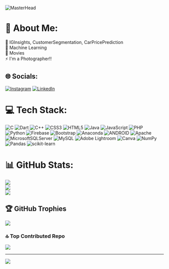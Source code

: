 ![MasterHead](https://camo.githubusercontent.com/8fcc70ef30bef7b4f9d8093988f48069df1b8a2dee2eb802def0b6a392df2a99/68747470733a2f2f7468756d62732e647265616d7374696d652e636f6d2f622f686f72697a6f6e74616c2d62616e6e65722d68616e64732d747970696e672d6c6170746f702d6b6579626f6172642d766172696f75732d656c656374726f6e69632d646576696365732d73796d626f6c732d70726f6772616d6d696e672d736f6674776172652d686f72697a6f6e74616c2d3132353931373932322e6a7067)
# 💫 About Me:
🔭 IGInsights, CustomerSegmentation, CarPricePrediction<br>🌱 Machine Learning<br>💬 Movies<br>⚡ I'm a Photographer!!


## 🌐 Socials:
[![Instagram](https://img.shields.io/badge/Instagram-%23E4405F.svg?logo=Instagram&logoColor=white)](https://instagram.com/s_a_n_j_a_y_j_o_s_h_i_) [![LinkedIn](https://img.shields.io/badge/LinkedIn-%230077B5.svg?logo=linkedin&logoColor=white)](https://linkedin.com/in/sanjayjoshi116) 

# 💻 Tech Stack:
![C](https://img.shields.io/badge/c-%2300599C.svg?style=for-the-badge&logo=c&logoColor=white) ![Dart](https://img.shields.io/badge/dart-%230175C2.svg?style=for-the-badge&logo=dart&logoColor=white) ![C++](https://img.shields.io/badge/c++-%2300599C.svg?style=for-the-badge&logo=c%2B%2B&logoColor=white) ![CSS3](https://img.shields.io/badge/css3-%231572B6.svg?style=for-the-badge&logo=css3&logoColor=white) ![HTML5](https://img.shields.io/badge/html5-%23E34F26.svg?style=for-the-badge&logo=html5&logoColor=white) ![Java](https://img.shields.io/badge/java-%23ED8B00.svg?style=for-the-badge&logo=java&logoColor=white) ![JavaScript](https://img.shields.io/badge/javascript-%23323330.svg?style=for-the-badge&logo=javascript&logoColor=%23F7DF1E) ![PHP](https://img.shields.io/badge/php-%23777BB4.svg?style=for-the-badge&logo=php&logoColor=white) ![Python](https://img.shields.io/badge/python-3670A0?style=for-the-badge&logo=python&logoColor=ffdd54) ![Firebase](https://img.shields.io/badge/firebase-%23039BE5.svg?style=for-the-badge&logo=firebase) ![Bootstrap](https://img.shields.io/badge/bootstrap-%23563D7C.svg?style=for-the-badge&logo=bootstrap&logoColor=white) ![Anaconda](https://img.shields.io/badge/Anaconda-%2344A833.svg?style=for-the-badge&logo=anaconda&logoColor=white) ![ANDROID](https://img.shields.io/badge/android-%2320232a.svg?style=for-the-badge&logo=android&logoColor=%a4c639) ![Apache](https://img.shields.io/badge/apache-%23D42029.svg?style=for-the-badge&logo=apache&logoColor=white) ![MicrosoftSQLServer](https://img.shields.io/badge/Microsoft%20SQL%20Sever-CC2927?style=for-the-badge&logo=microsoft%20sql%20server&logoColor=white) ![MySQL](https://img.shields.io/badge/mysql-%2300f.svg?style=for-the-badge&logo=mysql&logoColor=white) ![Adobe Lightroom](https://img.shields.io/badge/Adobe%20Lightroom-31A8FF.svg?style=for-the-badge&logo=Adobe%20Lightroom&logoColor=white) ![Canva](https://img.shields.io/badge/Canva-%2300C4CC.svg?style=for-the-badge&logo=Canva&logoColor=white) ![NumPy](https://img.shields.io/badge/numpy-%23013243.svg?style=for-the-badge&logo=numpy&logoColor=white) ![Pandas](https://img.shields.io/badge/pandas-%23150458.svg?style=for-the-badge&logo=pandas&logoColor=white) ![scikit-learn](https://img.shields.io/badge/scikit--learn-%23F7931E.svg?style=for-the-badge&logo=scikit-learn&logoColor=white)
# 📊 GitHub Stats:
![](https://github-readme-stats.vercel.app/api?username=SanjayJoshi116&theme=highcontrast&hide_border=true&include_all_commits=true&count_private=true)<br/>
![](https://github-readme-streak-stats.herokuapp.com/?user=SanjayJoshi116&theme=highcontrast&hide_border=true)<br/>
![](https://github-readme-stats.vercel.app/api/top-langs/?username=SanjayJoshi116&theme=highcontrast&hide_border=true&include_all_commits=true&count_private=true&layout=compact)

## 🏆 GitHub Trophies
![](https://github-profile-trophy.vercel.app/?username=SanjayJoshi116&theme=juicyfresh&no-frame=true&no-bg=true&margin-w=4)

### 🔝 Top Contributed Repo
![](https://github-contributor-stats.vercel.app/api?username=SanjayJoshi116&limit=5&theme=juicyfresh&combine_all_yearly_contributions=true)

---
[![](https://visitcount.itsvg.in/api?id=SanjayJoshi116&icon=3&color=12)](https://visitcount.itsvg.in)

<!-- Proudly created with GPRM ( https://gprm.itsvg.in ) -->